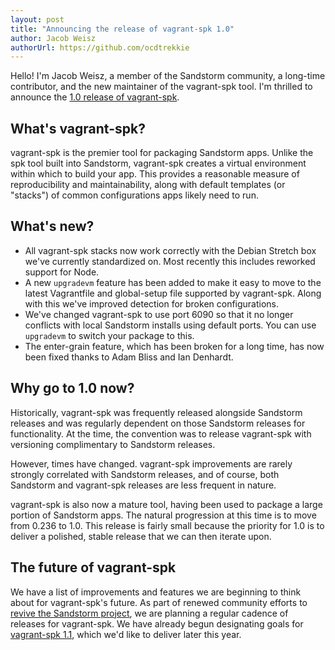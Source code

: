 ```yaml
---
layout: post
title: "Announcing the release of vagrant-spk 1.0"
author: Jacob Weisz
authorUrl: https://github.com/ocdtrekkie
---
```


Hello! I'm Jacob Weisz, a member of the Sandstorm community, a long-time contributor, and the new maintainer of the vagrant-spk tool. I'm thrilled to announce the [1.0 release of vagrant-spk][1].

## What's vagrant-spk?

vagrant-spk is the premier tool for packaging Sandstorm apps. Unlike the spk tool built into Sandstorm, vagrant-spk creates a virtual environment within which to build your app. This provides a reasonable measure of reproducibility and maintainability, along with default templates (or "stacks") of common configurations apps likely need to run.

## What's new?

- All vagrant-spk stacks now work correctly with the Debian Stretch box we've currently standardized on. Most recently this includes reworked support for Node.
- A new `upgradevm` feature has been added to make it easy to move to the latest Vagrantfile and global-setup file supported by vagrant-spk. Along with this we've improved detection for broken configurations.
- We've changed vagrant-spk to use port 6090 so that it no longer conflicts with local Sandstorm installs using default ports. You can use `upgradevm` to switch your package to this.
- The enter-grain feature, which has been broken for a long time, has now been fixed thanks to Adam Bliss and Ian Denhardt.

## Why go to 1.0 now?

Historically, vagrant-spk was frequently released alongside Sandstorm releases and was regularly dependent on those Sandstorm releases for functionality. At the time, the convention was to release vagrant-spk with versioning complimentary to Sandstorm releases. 

However, times have changed. vagrant-spk improvements are rarely strongly correlated with Sandstorm releases, and of course, both Sandstorm and vagrant-spk releases are less frequent in nature. 

vagrant-spk is also now a mature tool, having been used to package a large portion of Sandstorm apps. The natural progression at this time is to move from 0.236 to 1.0. This release is fairly small because the priority for 1.0 is to deliver a polished, stable release that we can then iterate upon. 

## The future of vagrant-spk

We have a list of improvements and features we are beginning to think about for vagrant-spk's future. As part of renewed community efforts to [revive the Sandstorm project][2], we are planning a regular cadence of releases for vagrant-spk. We have already begun designating goals for [vagrant-spk 1.1][3], which we'd like to deliver later this year.

[1]: https://github.com/sandstorm-io/vagrant-spk/releases/tag/v1.0
[2]: /2020-02-03-reviving-sandstorm
[3]: https://github.com/sandstorm-io/vagrant-spk/milestone/4
